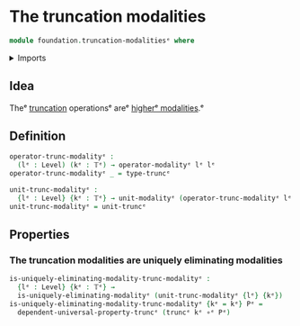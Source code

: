 # The truncation modalities

```agda
module foundation.truncation-modalitiesᵉ where
```

<details><summary>Imports</summary>

```agda
open import foundation.truncationsᵉ
open import foundation.universe-levelsᵉ

open import foundation-core.function-typesᵉ
open import foundation-core.truncation-levelsᵉ

open import orthogonal-factorization-systems.modal-operatorsᵉ
open import orthogonal-factorization-systems.uniquely-eliminating-modalitiesᵉ
```

</details>

## Idea

Theᵉ [truncation](foundation.truncations.mdᵉ) operationsᵉ areᵉ
[higherᵉ modalities](orthogonal-factorization-systems.higher-modalities.md).ᵉ

## Definition

```agda
operator-trunc-modalityᵉ :
  (lᵉ : Level) (kᵉ : 𝕋ᵉ) → operator-modalityᵉ lᵉ lᵉ
operator-trunc-modalityᵉ _ = type-truncᵉ

unit-trunc-modalityᵉ :
  {lᵉ : Level} {kᵉ : 𝕋ᵉ} → unit-modalityᵉ (operator-trunc-modalityᵉ lᵉ kᵉ)
unit-trunc-modalityᵉ = unit-truncᵉ
```

## Properties

### The truncation modalities are uniquely eliminating modalities

```agda
is-uniquely-eliminating-modality-trunc-modalityᵉ :
  {lᵉ : Level} {kᵉ : 𝕋ᵉ} →
  is-uniquely-eliminating-modalityᵉ (unit-trunc-modalityᵉ {lᵉ} {kᵉ})
is-uniquely-eliminating-modality-trunc-modalityᵉ {kᵉ = kᵉ} Pᵉ =
  dependent-universal-property-truncᵉ (truncᵉ kᵉ ∘ᵉ Pᵉ)
```